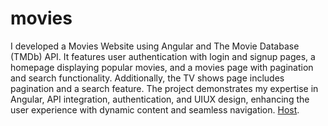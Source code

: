# movies
I developed a Movies Website using Angular and The Movie Database (TMDb) API. It features user authentication with login and signup pages, a homepage displaying popular movies, and a movies page with pagination and search functionality. Additionally, the TV shows page includes pagination and a search feature. The project demonstrates my expertise in Angular, API integration, authentication, and UIUX design, enhancing the user experience with dynamic content and seamless navigation. [Host](https://thriving-donut-60cf3b.netlify.app).
